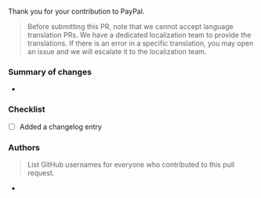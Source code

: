 Thank you for your contribution to PayPal. 

> Before submitting this PR, note that we cannot accept language translation PRs. We have a dedicated localization team to provide the translations. If there is an error in a specific translation, you may open an issue and we will escalate it to the localization team.

### Summary of changes

 - 

 ### Checklist

 - [ ] Added a changelog entry

### Authors
> List GitHub usernames for everyone who contributed to this pull request.

- 

